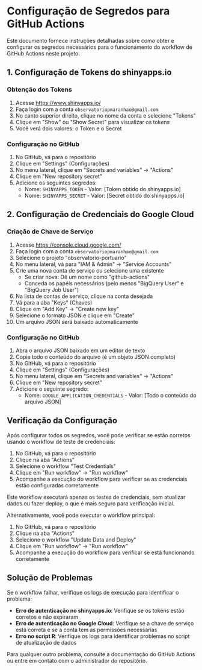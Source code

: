 # Configuração de Segredos para GitHub Actions

Este documento fornece instruções detalhadas sobre como obter e configurar os segredos necessários para o funcionamento do workflow de GitHub Actions neste projeto.

## 1. Configuração de Tokens do shinyapps.io

### Obtenção dos Tokens

1. Acesse https://www.shinyapps.io/
2. Faça login com a conta `observatoriopmaranhao@gmail.com`
3. No canto superior direito, clique no nome da conta e selecione "Tokens"
4. Clique em "Show" ou "Show Secret" para visualizar os tokens
5. Você verá dois valores: o Token e o Secret

### Configuração no GitHub

1. No GitHub, vá para o repositório
2. Clique em "Settings" (Configurações)
3. No menu lateral, clique em "Secrets and variables" → "Actions"
4. Clique em "New repository secret"
5. Adicione os seguintes segredos:
   - Nome: `SHINYAPPS_TOKEN` - Valor: [Token obtido do shinyapps.io]
   - Nome: `SHINYAPPS_SECRET` - Valor: [Secret obtido do shinyapps.io]

## 2. Configuração de Credenciais do Google Cloud

### Criação de Chave de Serviço

1. Acesse https://console.cloud.google.com/
2. Faça login com a conta `observatoriopmaranhao@gmail.com`
3. Selecione o projeto "observatorio-portuario"
4. No menu lateral, vá para "IAM & Admin" → "Service Accounts"
5. Crie uma nova conta de serviço ou selecione uma existente
   - Se criar nova: Dê um nome como "github-actions"
   - Conceda os papéis necessários (pelo menos "BigQuery User" e "BigQuery Job User")
6. Na lista de contas de serviço, clique na conta desejada
7. Vá para a aba "Keys" (Chaves)
8. Clique em "Add Key" → "Create new key"
9. Selecione o formato JSON e clique em "Create"
10. Um arquivo JSON será baixado automaticamente

### Configuração no GitHub

1. Abra o arquivo JSON baixado em um editor de texto
2. Copie todo o conteúdo do arquivo (é um objeto JSON completo)
3. No GitHub, vá para o repositório
4. Clique em "Settings" (Configurações)
5. No menu lateral, clique em "Secrets and variables" → "Actions"
6. Clique em "New repository secret"
7. Adicione o seguinte segredo:
   - Nome: `GOOGLE_APPLICATION_CREDENTIALS` - Valor: [Todo o conteúdo do arquivo JSON]

## Verificação da Configuração

Após configurar todos os segredos, você pode verificar se estão corretos usando o workflow de teste de credenciais:

1. No GitHub, vá para o repositório
2. Clique na aba "Actions"
3. Selecione o workflow "Test Credentials"
4. Clique em "Run workflow" → "Run workflow"
5. Acompanhe a execução do workflow para verificar se as credenciais estão configuradas corretamente

Este workflow executará apenas os testes de credenciais, sem atualizar dados ou fazer deploy, o que é mais seguro para verificação inicial.

Alternativamente, você pode executar o workflow principal:

1. No GitHub, vá para o repositório
2. Clique na aba "Actions"
3. Selecione o workflow "Update Data and Deploy"
4. Clique em "Run workflow" → "Run workflow"
5. Acompanhe a execução do workflow para verificar se está funcionando corretamente

## Solução de Problemas

Se o workflow falhar, verifique os logs de execução para identificar o problema:

- **Erro de autenticação no shinyapps.io**: Verifique se os tokens estão corretos e não expiraram
- **Erro de autenticação no Google Cloud**: Verifique se a chave de serviço está correta e se a conta tem as permissões necessárias
- **Erro no script R**: Verifique os logs para identificar problemas no script de atualização de dados

Para qualquer outro problema, consulte a documentação do GitHub Actions ou entre em contato com o administrador do repositório.
